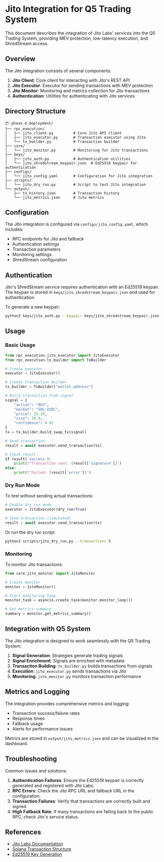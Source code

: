 # Jito Integration for Q5 Trading System

This document describes the integration of Jito Labs' services into the Q5 Trading System, providing MEV protection, low-latency execution, and ShredStream access.

## Overview

The Jito integration consists of several components:

1. **Jito Client**: Core client for interacting with Jito's REST API
2. **Jito Executor**: Executor for sending transactions with MEV protection
3. **Jito Monitor**: Monitoring and metrics collection for Jito transactions
4. **Authentication**: Utilities for authenticating with Jito services

## Directory Structure

```
📦 phase_4_deployment/
├── rpc_execution/
│   ├── jito_client.py         # Core Jito API client
│   ├── jito_executor.py       # Transaction executor using Jito
│   └── tx_builder.py          # Transaction builder
├── core/
│   └── jito_monitor.py        # Monitoring for Jito transactions
├── keys/
│   ├── jito_auth.py           # Authentication utilities
│   └── jito_shredstream_keypair.json  # Ed25519 keypair for authentication
├── configs/
│   └── jito_config.yaml       # Configuration for Jito integration
├── scripts/
│   └── jito_dry_run.py        # Script to test Jito integration
└── output/
    ├── tx_history.json        # Transaction history
    └── jito_metrics.json      # Jito metrics
```

## Configuration

The Jito integration is configured via `configs/jito_config.yaml`, which includes:

- RPC endpoints for Jito and fallback
- Authentication settings
- Transaction parameters
- Monitoring settings
- ShredStream configuration

## Authentication

Jito's ShredStream service requires authentication with an Ed25519 keypair. The keypair is stored in `keys/jito_shredstream_keypair.json` and used for authentication.

To generate a new keypair:

```bash
python3 keys/jito_auth.py --keypair keys/jito_shredstream_keypair.json
```

## Usage

### Basic Usage

```python
from rpc_execution.jito_executor import JitoExecutor
from rpc_execution.tx_builder import TxBuilder

# Create executor
executor = JitoExecutor()

# Create transaction builder
tx_builder = TxBuilder("wallet_address")

# Build transaction from signal
signal = {
    "action": "BUY",
    "market": "SOL-USDC",
    "price": 25.10,
    "size": 10.0,
    "confidence": 0.92
}
tx = tx_builder.build_swap_tx(signal)

# Send transaction
result = await executor.send_transaction(tx)

# Check result
if result['success']:
    print(f"Transaction sent: {result['signature']}")
else:
    print(f"Failed: {result['error']}")
```

### Dry Run Mode

To test without sending actual transactions:

```python
# Enable dry run mode
executor = JitoExecutor(dry_run=True)

# Send transaction (simulated)
result = await executor.send_transaction(tx)
```

Or run the dry run script:

```bash
python3 scripts/jito_dry_run.py --transactions 5
```

### Monitoring

To monitor Jito transactions:

```python
from core.jito_monitor import JitoMonitor

# Create monitor
monitor = JitoMonitor()

# Start monitoring loop
monitor_task = asyncio.create_task(monitor.monitor_loop())

# Get metrics summary
summary = monitor.get_metrics_summary()
```

## Integration with Q5 System

The Jito integration is designed to work seamlessly with the Q5 Trading System:

1. **Signal Generation**: Strategies generate trading signals
2. **Signal Enrichment**: Signals are enriched with metadata
3. **Transaction Building**: `tx_builder.py` builds transactions from signals
4. **Execution**: `jito_executor.py` sends transactions via Jito
5. **Monitoring**: `jito_monitor.py` monitors transaction performance

## Metrics and Logging

The integration provides comprehensive metrics and logging:

- Transaction success/failure rates
- Response times
- Fallback usage
- Alerts for performance issues

Metrics are stored in `output/jito_metrics.json` and can be visualized in the dashboard.

## Troubleshooting

Common issues and solutions:

1. **Authentication Failures**: Ensure the Ed25519 keypair is correctly generated and registered with Jito Labs.
2. **RPC Errors**: Check the Jito RPC URL and fallback URL in the configuration.
3. **Transaction Failures**: Verify that transactions are correctly built and signed.
4. **High Fallback Rate**: If many transactions are falling back to the public RPC, check Jito's service status.

## References

- [Jito Labs Documentation](https://jito-labs.gitbook.io/mev/)
- [Solana Transaction Structure](https://docs.solana.com/developing/programming-model/transactions)
- [Ed25519 Key Generation](https://docs.solana.com/wallet-guide/paper-wallet#ed25519-key-generation)
